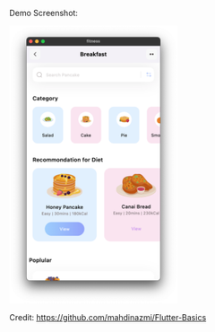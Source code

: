 Demo Screenshot:

<img src="Demo.png" alt="demo_screenshot" width="300">

Credit: https://github.com/mahdinazmi/Flutter-Basics